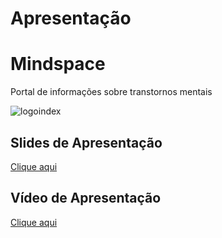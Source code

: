 # Apresentação

# Mindspace
Portal de informações sobre transtornos mentais

![logoindex](https://user-images.githubusercontent.com/102487978/206879816-8c2e0816-0047-4db5-9b30-cdc77bce093c.png)

## Slides de Apresentação
[Clique aqui](https://github.com/ICEI-PUC-Minas-PMV-ADS/pmv-ads-2022-2-e1-proj-web-t1-doencas-mentais/blob/main/presentation/slides.pdf)

## Vídeo de Apresentação
[Clique aqui
](https://github.com/ICEI-PUC-Minas-PMV-ADS/pmv-ads-2022-2-e1-proj-web-t1-doencas-mentais/blob/main/presentation/apresentacao.mkv)

